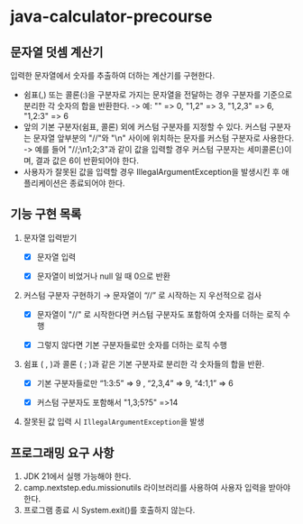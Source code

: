 # java-calculator-precourse

## 문자열 덧셈 계산기

 입력한 문자열에서 숫자를 추출하여 더하는 계산기를 구현한다.

- 쉼표(,) 또는 콜론(:)을 구분자로 가지는 문자열을 전달하는 경우 구분자를 기준으로 분리한 각 숫자의 합을 반환한다.
  -> 예: "" => 0, "1,2" => 3, "1,2,3" => 6, "1,2:3" => 6
- 앞의 기본 구분자(쉼표, 콜론) 외에 커스텀 구분자를 지정할 수 있다. 커스텀 구분자는 문자열 앞부분의 "//"와 "\n" 사이에 위치하는 문자를 커스텀 구분자로 사용한다.
  -> 예를 들어 "//;\n1;2;3"과 같이 값을 입력할 경우 커스텀 구분자는 세미콜론(;)이며, 결과 값은 6이 반환되어야 한다.
- 사용자가 잘못된 값을 입력할 경우 IllegalArgumentException을 발생시킨 후 애플리케이션은 종료되어야 한다.


## 기능 구현 목록
1. 문자열 입력받기
   - [x] 문자열 입력
   - [x] 문자열이 비었거나 null 일 때 0으로 반환


2. 커스텀 구분자 구현하기 → 문자열이 “//” 로 시작하는 지 우선적으로 검사
   - [x] 문자열이 "//" 로 시작한다면 커스텀 구분자도 포함하여 숫자를 더하는 로직 수행
   - [x] 그렇지 않다면 기본 구분자들로만 숫자를 더하는 로직 수행


3. 쉼표 ( , )과 콜론 ( ; )과 같은 기본 구분자로 분리한 각 숫자들의 합을 반환.
   - [x] 기본 구분자들로만 “1:3:5” ⇒ 9 , “2,3,4” ⇒ 9, “4:1,1” ⇒ 6
   - [x] 커스텀 구분자도 포함해서 "1,3;5?5" =>14


4. 잘못된 값 입력 시 `IllegalArgumentException`을 발생


## 프로그래밍 요구 사항

1. JDK 21에서 실행 가능해야 한다.
2. camp.nextstep.edu.missionutils 라이브러리를 사용하여 사용자 입력을 받아야 한다. 
3. 프로그램 종료 시 System.exit()를 호출하지 않는다.

